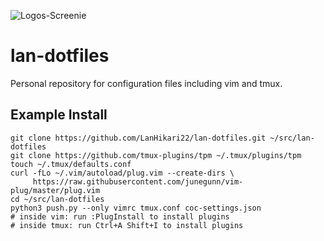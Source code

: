 ![Logos-Screenie](https://cdn.discordapp.com/attachments/690366794346528838/762464651891441664/unknown.png)

# lan-dotfiles
Personal repository for configuration files including vim and tmux.

## Example Install
```
git clone https://github.com/LanHikari22/lan-dotfiles.git ~/src/lan-dotfiles
git clone https://github.com/tmux-plugins/tpm ~/.tmux/plugins/tpm
touch ~/.tmux/defaults.conf
curl -fLo ~/.vim/autoload/plug.vim --create-dirs \
     https://raw.githubusercontent.com/junegunn/vim-plug/master/plug.vim
cd ~/src/lan-dotfiles
python3 push.py --only vimrc tmux.conf coc-settings.json
# inside vim: run :PlugInstall to install plugins
# inside tmux: run Ctrl+A Shift+I to install plugins
```
